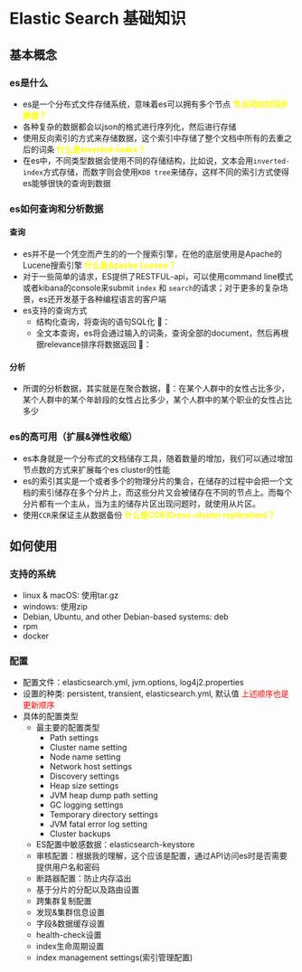 # Elastic Search 基础知识

## 基本概念
### es是什么
* es是一个分布式文件存储系统，意味着es可以拥有多个节点 **<span style="color:yellow">节点间如何同步数据？</span>**
* 各种复杂的数据都会以json的格式进行序列化，然后进行存储
* 使用反向索引的方式来存储数据，这个索引中存储了整个文档中所有的去重之后的词条  **<span style="color:yellow">什么是inverted-index？</span>**
* 在es中，不同类型数据会使用不同的存储结构，比如说，文本会用`inverted-index`方式存储，而数字则会使用`KDB tree`来储存，这样不同的索引方式使得es能够很快的查询到数据
### es如何查询和分析数据
#### 查询
* es并不是一个凭空而产生的的一个搜索引擎，在他的底层使用是Apache的Lucene搜索引擎 **<span style="color:yellow">什么是Apache Lucene？</span>**
* 对于一些简单的请求，ES提供了RESTFUL-api，可以使用command line模式或者kibana的console来submit `index` 和 `search`的请求；对于更多的复杂场景，es还开发基于各种编程语言的客户端
* es支持的查询方式
  * 结构化查询，将查询的语句SQL化 🌰：
  * 全文本查询，es将会通过输入的词条，查询全部的document，然后再根据relevance排序将数据返回 🌰：
#### 分析
* 所谓的分析数据，其实就是在聚合数据，🌰：在某个人群中的女性占比多少，某个人群中的某个年龄段的女性占比多少，某个人群中的某个职业的女性占比多少
### es的高可用（扩展&弹性收缩）
* es本身就是一个分布式的文档储存工具，随着数量的增加，我们可以通过增加节点数的方式来扩展每个es cluster的性能
* es的索引其实是一个或者多个的物理分片的集合，在储存的过程中会把一个文档的索引储存在多个分片上，而这些分片又会被储存在不同的节点上。而每个分片都有一个主从，当为主的储存片区出现问题时，就使用从片区。
* 使用`CCR`来保证主从数据备份 **<span style="color:yellow">什么是CCR(Cross-cluster replication)？</span>**

## 如何使用
### 支持的系统
* linux & macOS: 使用tar.gz
* windows: 使用zip
* Debian, Ubuntu, and other Debian-based systems: deb
* rpm
* docker
### 配置
* 配置文件：elasticsearch.yml, jvm.options, log4j2.properties
* 设置的种类: persistent, transient, elasticsearch.yml, 默认值 <span style="color:red">上述顺序也是更新顺序</span>
* 具体的配置类型
  * 最主要的配置类型
    * Path settings 
    * Cluster name setting
    * Node name setting
    * Network host settings
    * Discovery settings
    * Heap size settings
    * JVM heap dump path setting
    * GC logging settings
    * Temporary directory settings
    * JVM fatal error log setting
    * Cluster backups
  * ES配置中敏感数据：elasticsearch-keystore
  * 审核配置：根据我的理解，这个应该是配置，通过API访问es时是否需要提供用户名和密码
  * 断路器配置：防止内存溢出
  * 基于分片的分配以及路由设置
  * 跨集群复制配置
  * 发现&集群信息设置
  * 字段&数据缓存设置
  * health-check设置
  * index生命周期设置
  * index management settings(索引管理配置)
